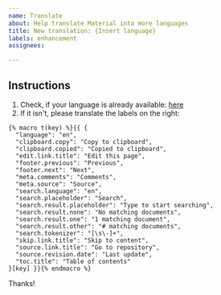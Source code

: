 ```yaml
---
name: Translate
about: Help translate Material into more languages
title: New translation: {Insert language}
labels: enhancement
assignees:

---
```


## Instructions

1. Check, if your language is already available: [here](http://bit.ly/2DCzaL0)
2. If it isn't, please translate the labels on the right:

``` jinja
{% macro t(key) %}{{ {
  "language": "en",
  "clipboard.copy": "Copy to clipboard",
  "clipboard.copied": "Copied to clipboard",
  "edit.link.title": "Edit this page",
  "footer.previous": "Previous",
  "footer.next": "Next",
  "meta.comments": "Comments",
  "meta.source": "Source",
  "search.language": "en",
  "search.placeholder": "Search",
  "search.result.placeholder": "Type to start searching",
  "search.result.none": "No matching documents",
  "search.result.one": "1 matching document",
  "search.result.other": "# matching documents",
  "search.tokenizer": "[\s\-]+",
  "skip.link.title": "Skip to content",
  "source.link.title": "Go to repository",
  "source.revision.date": "Last update",
  "toc.title": "Table of contents"
}[key] }}{% endmacro %}
```

Thanks!
